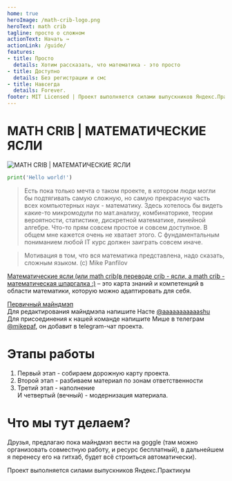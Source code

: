 ```yaml
---
home: true
heroImage: /math-crib-logo.png
heroText: math crib
tagline: просто о сложном
actionText: Начать →
actionLink: /guide/
features:
- title: Просто
  details: Хотим рассказать, что математика - это просто
- title: Доступно
  details: Без регистрации и смс
- title: Навсегда
  details: Forever.
footer: MIT Licensed | Проект выполняется силами выпускников Яндекс.Практикум
---
```


# MATH CRIB | МАТЕМАТИЧЕСКИЕ ЯСЛИ

![MATH CRIB | МАТЕМАТИЧЕСКИЕ ЯСЛИ](math-crib.png)

```python
print('Hello world!')
```

> Есть пока только мечта о таком проекте, в котором люди могли бы подтягивать самую сложную, но самую прекрасную часть всех компьютерных наук - математику. Здесь хотелось бы видеть какие-то микромодули по мат.анализу, комбинаторике, теории вероятности, статистике, дискретной математике, линейной алгебре. Что-то прям совсем простое и совсем доступное. В общем мне кажется очень не хватает этого. С фундаментальным пониманием любой IT курс должен заиграть совсем иначе.

>Мотивация в том, что вся математика представлена, надо сказать, сложным языком. (c) Mike Panfilov

[Математические ясли (или math crib(в переводе crib - ясли, а math crib - математическая шпаргалка :)](https://github.com/mathcrib/mathcrib.github.io) – это карта знаний и компетенций в области математики, которую можно адаптировать для себя.

[Первичный майндмэп](https://coggle.it/diagram/Xv4-cLXjqAGg8Q5u/t/-/ddafd0cde03342bb984c78c4cf1cb708d2c4b5682e3a48adbbb170afcee70c13)
<br>Для редактирования майндмэпа напишите Насте [@aaaaaaaaaaashu](https://t.me/aaaaaaaaaaashu)
<br>Для присоединения к нашей команде напишите Мише в телеграм [@mikepaf](https://t.me/mikepaf), он добавит в  telegram-чат проекта.

# Этапы работы
1. Первый этап - собираем дорожную карту проекта.
2. Второй этап - разбиваем материал по зонам ответственности
3. Третий этап - наполнение
<br>И четвертый (вечный) - модернизация материала.

# Что мы тут делаем?
Друзья, предлагаю пока майндмэп вести на goggle (там можно организовать совместную работу, и ресурс бесплатный), в дальнейшем я перенесу его на гитхаб, будет всё строиться автоматически).

Проект выполняется силами выпускников Яндекс.Практикум